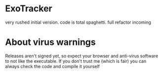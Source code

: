 # ExoTracker

very rushed initial version. code is total spaghetti. full refactor incoming

# About virus warnings

Releases aren't signed yet, so expect your browser and anti-virus software to not like the executable. If you don't trust me (which is fair) you can always check the code and compile it yourself